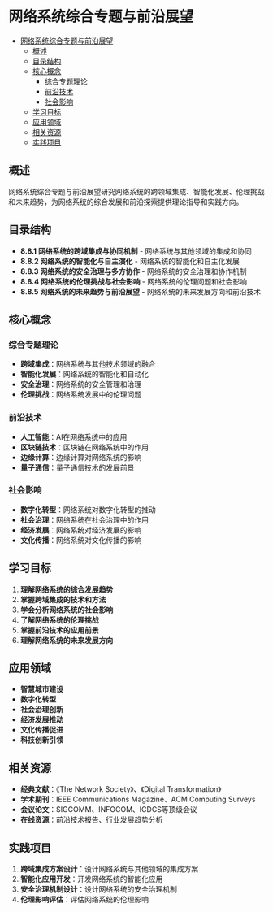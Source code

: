 # 网络系统综合专题与前沿展望


<!-- TOC START -->

- [网络系统综合专题与前沿展望](#网络系统综合专题与前沿展望)
  - [概述](#概述)
  - [目录结构](#目录结构)
  - [核心概念](#核心概念)
    - [综合专题理论](#综合专题理论)
    - [前沿技术](#前沿技术)
    - [社会影响](#社会影响)
  - [学习目标](#学习目标)
  - [应用领域](#应用领域)
  - [相关资源](#相关资源)
  - [实践项目](#实践项目)

<!-- TOC END -->

## 概述

网络系统综合专题与前沿展望研究网络系统的跨领域集成、智能化发展、伦理挑战和未来趋势，为网络系统的综合发展和前沿探索提供理论指导和实践方向。

## 目录结构

- **8.8.1 网络系统的跨域集成与协同机制** - 网络系统与其他领域的集成和协同
- **8.8.2 网络系统的智能化与自主演化** - 网络系统的智能化和自主化发展
- **8.8.3 网络系统的安全治理与多方协作** - 网络系统的安全治理和协作机制
- **8.8.4 网络系统的伦理挑战与社会影响** - 网络系统的伦理问题和社会影响
- **8.8.5 网络系统的未来趋势与前沿展望** - 网络系统的未来发展方向和前沿技术

## 核心概念

### 综合专题理论

- **跨域集成**：网络系统与其他技术领域的融合
- **智能化发展**：网络系统的智能化和自动化
- **安全治理**：网络系统的安全管理和治理
- **伦理挑战**：网络系统发展中的伦理问题

### 前沿技术

- **人工智能**：AI在网络系统中的应用
- **区块链技术**：区块链在网络系统中的作用
- **边缘计算**：边缘计算对网络系统的影响
- **量子通信**：量子通信技术的发展前景

### 社会影响

- **数字化转型**：网络系统对数字化转型的推动
- **社会治理**：网络系统在社会治理中的作用
- **经济发展**：网络系统对经济发展的影响
- **文化传播**：网络系统对文化传播的影响

## 学习目标

1. **理解网络系统的综合发展趋势**
2. **掌握跨域集成的技术和方法**
3. **学会分析网络系统的社会影响**
4. **了解网络系统的伦理挑战**
5. **掌握前沿技术的应用前景**
6. **理解网络系统的未来发展方向**

## 应用领域

- **智慧城市建设**
- **数字化转型**
- **社会治理创新**
- **经济发展推动**
- **文化传播促进**
- **科技创新引领**

## 相关资源

- **经典文献**：《The Network Society》、《Digital Transformation》
- **学术期刊**：IEEE Communications Magazine、ACM Computing Surveys
- **会议论文**：SIGCOMM、INFOCOM、ICDCS等顶级会议
- **在线资源**：前沿技术报告、行业发展趋势分析

## 实践项目

1. **跨域集成方案设计**：设计网络系统与其他领域的集成方案
2. **智能化应用开发**：开发网络系统的智能化应用
3. **安全治理机制设计**：设计网络系统的安全治理机制
4. **伦理影响评估**：评估网络系统的伦理影响
